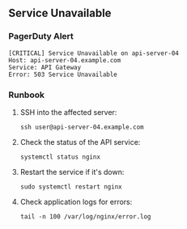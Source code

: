## Service Unavailable

### PagerDuty Alert

```
[CRITICAL] Service Unavailable on api-server-04
Host: api-server-04.example.com
Service: API Gateway
Error: 503 Service Unavailable
```

### Runbook

1. SSH into the affected server:
   ```
   ssh user@api-server-04.example.com
   ```

2. Check the status of the API service:
   ```
   systemctl status nginx
   ```

3. Restart the service if it's down:
   ```
   sudo systemctl restart nginx
   ```

4. Check application logs for errors:
   ```
   tail -n 100 /var/log/nginx/error.log
   ```
